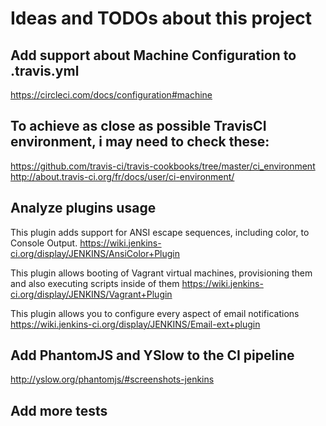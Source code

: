 # Ideas and TODOs about this project

## Add support about Machine Configuration to .travis.yml
https://circleci.com/docs/configuration#machine

## To achieve as close as possible TravisCI environment, i may need to check these:
https://github.com/travis-ci/travis-cookbooks/tree/master/ci_environment
http://about.travis-ci.org/fr/docs/user/ci-environment/

## Analyze plugins usage
This plugin adds support for ANSI escape sequences, including color, to Console Output.
https://wiki.jenkins-ci.org/display/JENKINS/AnsiColor+Plugin

This plugin allows booting of Vagrant virtual machines, provisioning them and also executing scripts inside of them
https://wiki.jenkins-ci.org/display/JENKINS/Vagrant+Plugin

This plugin allows you to configure every aspect of email notifications
https://wiki.jenkins-ci.org/display/JENKINS/Email-ext+plugin

## Add PhantomJS and YSlow to the CI pipeline
http://yslow.org/phantomjs/#screenshots-jenkins

## Add more tests

